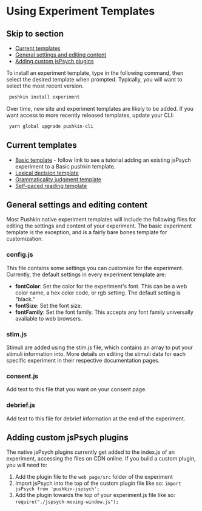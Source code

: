# Using Experiment Templates

## Skip to section

* [Current templates](./#current-templates)
* [General settings and editing content](./#general-settings-and-editing-content)
* [Adding custom jsPsych plugins](./#adding-custom-jspsych-plugins)

To install an experiment template, type in the following command, then select the desired template when prompted. Typically, you will want to select the most recent version.

```bash
 pushkin install experiment
```

Over time, new site and experiment templates are likely to be added. If you want access to more recently released templates, update your CLI:

```bash
 yarn global upgrade pushkin-cli
```

## Current templates

* [Basic template](../../getting-started/tutorial-simple-experiment.md) - follow link to see a tutorial adding an existing jsPsych experiment to a Basic pushkin template.
* [Lexical decision template](lexical-decision-template.md)
* [Grammaticality judgment template](grammaticality-judgment-template.md)
* [Self-paced reading template](self-paced-reading-template.md)

## General settings and editing content

Most Pushkin native experiment templates will include the following files for editing the settings and content of your experiment. The basic experiment template is the exception, and is a fairly bare bones template for customization.

### config.js

This file contains some settings you can customize for the experiment. Currently, the default settings in every experiment template are:

* **fontColor**: Set the color for the experiment's font. This can be a web color name, a hex color code, or rgb setting. The default setting is "black."
* **fontSize**: Set the font size. 
* **fontFamily**: Set the font family. This accepts any font family universally available to web browsers.

### stim.js

Stimuli are added using the stim.js file, which contains an array to put your stimuli information into. More details on editing the stimuli data for each specific experiment in their respective documentation pages.

### consent.js

Add text to this file that you want on your consent page.

### debrief.js

Add text to this file for debrief information at the end of the experiment.

## Adding custom jsPsych plugins

The native jsPsych plugins currently get added to the index.js of an experiment, accessing the files on CDN online. If you build a custom plugin, you will need to:

1. Add the plugin file to the `web page/src` folder of the experiment
2. Import jsPsych into the top of the custom plugin file like so: `import jsPsych from 'pushkin-jspsych';`
3. Add the plugin towards the top of your experiment.js file like so: `require("./jspsych-moving-window.js");`

